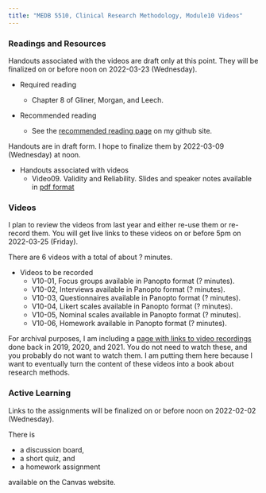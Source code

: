 ```yaml
---
title: "MEDB 5510, Clinical Research Methodology, Module10 Videos"
---
```


### Readings and Resources

Handouts associated with the videos are draft only at this point. They will be finalized on or before noon on 2022-03-23 (Wednesday).

+ Required reading
  + Chapter 8 of Gliner, Morgan, and Leech.

+ Recommended reading
  + See the [recommended reading page][git2] on my github site.

Handouts are in draft form. I hope to finalize them by 2022-03-09 (Wednesday) at noon.

+ Handouts associated with videos
  + Video09. Validity and Reliability. Slides and speaker notes available in [pdf format][git1]

### Videos

I plan to review the videos from last year and either re-use them or re-record them. You will get live links to these videos on or before 5pm on 2022-03-25 (Friday).

There are 6 videos with a total of about ? minutes.

+ Videos to be recorded
  + V10-01, Focus groups available in Panopto format (? minutes).
  + V10-02, Interviews available in Panopto format (? minutes).
  + V10-03, Questionnaires available in Panopto format (? minutes).
  + V10-04, Likert scales available in Panopto format (? minutes).
  + V10-05, Nominal scales available in Panopto format (? minutes).
  + V10-06, Homework available in Panopto format (? minutes).

For archival purposes, I am including a [page with links to video recordings][git0] done back in 2019, 2020, and 2021. You do not need to watch these, and you probably do not want to watch them. I am putting them here because I want to eventually turn the content of these videos into a book about research methods.

### Active Learning

Links to the assignments will be finalized on or before noon on 2022-02-02 (Wednesday).

There is

+ a discussion board,
+ a short quiz, and
+ a homework assignment

available on the Canvas website.

[git0]: https://github.com/pmean/classes/blob/master/clinical-research-methodology/modules/5510-99-videos.md
[git1]: https://github.com/pmean/classes/blob/master/clinical-research-methodology/results/video10-slides-and-speaker-notes.pdf
[git2]: https://github.com/pmean/classes/blob/master/clinical-research-methodology/modules/5510-99-readings.md
